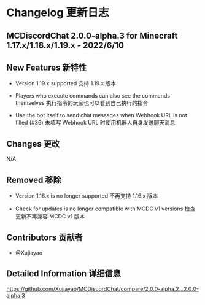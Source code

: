 # Changelog 更新日志

## MCDiscordChat 2.0.0-alpha.3 for Minecraft 1.17.x/1.18.x/1.19.x - 2022/6/10

## New Features 新特性

- Version 1.19.x supported
  支持 1.19.x 版本

- Players who execute commands can also see the commands themselves
  执行指令的玩家也可以看到自己执行的指令

- Use the bot itself to send chat messages when Webhook URL is not filled (#36)
  未填写 Webhook URL 时使用机器人自身发送聊天消息

## Changes 更改

N/A

## Removed 移除

- Version 1.16.x is no longer supported
  不再支持 1.16.x 版本

- Check for updates is no longer compatible with MCDC v1 versions
  检查更新不再兼容 MCDC v1 版本

## Contributors 贡献者

- @Xujiayao

## Detailed Information 详细信息

https://github.com/Xujiayao/MCDiscordChat/compare/2.0.0-alpha.2...2.0.0-alpha.3
